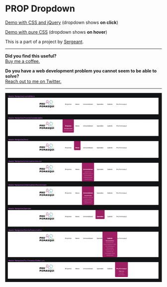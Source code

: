 # PROP Dropdown

[Demo with CSS and jQuery](https://tinamrak.github.io/prop-dropdown/) (dropdown shows **on click**)

[Demo with pure CSS](https://tinamrak.github.io/prop-dropdown/dist/prop-dropdown-css-only/index.html) (dropdown shows **on hover**)

This is a part of a project by [Sergeant](https://www.sergeant.agency/).

------------

**Did you find this useful?**  
[Buy me a coffee.](https://www.buymeacoffee.com/tinamrak "Buy Tina Mrak a coffee.")

**Do you have a web development problem you cannot seem to be able to solve?**  
[Reach out to me on Twitter.](https://twitter.com/TinaMrak "Follow me on Twitter")

------------

![Screenshot](https://raw.githubusercontent.com/tinamrak/prop-dropdown/master/screenshot.png)

